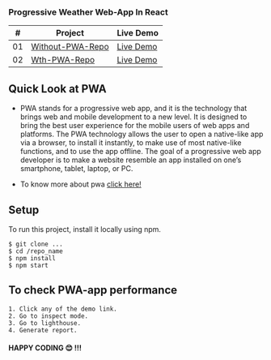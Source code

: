 ### Progressive Weather Web-App In React

|  #  | Project                                                                                                  | Live Demo                                      |
| :-: | -------------------------------------------------------------------------------------------------------- | ---------------------------------------------- |
| 01  | [Without-PWA-Repo](https://github.com/amisha26/React-PWA/tree/0c191bc13944bf8f1284d5529e47199859cadf1f) | [Live Demo](https://w-nopwa.netlify.app/)      |
| 02  | [Wth-PWA-Repo](https://github.com/amisha26/React-PWA/tree/c1c12654f860d9d2da4d0d26efcc192d3f1e1fd6)      | [Live Demo](https://weatherr-pwa.netlify.app/) |

## Quick Look at PWA

- PWA stands for a progressive web app, and it is the technology that brings web and mobile development to a new level. It is designed to bring the best user experience for the mobile users of web apps and platforms. The PWA technology allows the user to open a native-like app via a browser, to install it instantly, to make use of most native-like functions, and to use the app offline. The goal of a progressive web app developer is to make a website resemble an app installed on one’s smartphone, tablet, laptop, or PC.

- To know more about pwa [click here!](https://keenethics.com/blog/react-pwa-tutorial)

## Setup

To run this project, install it locally using npm.

```
$ git clone ...
$ cd /repo_name
$ npm install
$ npm start
```

## To check PWA-app performance

```
1. Click any of the demo link.
2. Go to inspect mode.
3. Go to lighthouse.
4. Generate report.
```

#### HAPPY CODING 😊 !!!
